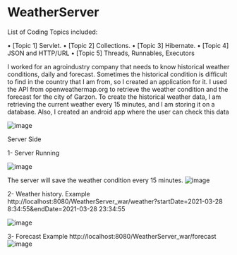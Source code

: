 # WeatherServer
List of Coding Topics included: 

•	[Topic 1] Servlet.
•	[Topic 2] Collections.
•	[Topic 3] Hibernate.
•	[Topic 4] JSON and HTTP/URL
•	[Topic 5] Threads, Runnables, Executors




I worked for an agroindustry company that needs to know historical weather conditions, daily and forecast. Sometimes the historical condition is difficult to find in the country that I am from, so I created an application for it. I used the API from openweathermap.org to retrieve the weather condition and the forecast for the city of Garzon. To create the historical weather data, I am retrieving the current weather every 15 minutes, and I am storing it on a database. Also, I created an android app where the user can check this data


![image](https://user-images.githubusercontent.com/4127427/114586235-d2a5c100-9c5a-11eb-81cb-46c2c593dfa0.png)





Server Side

1- Server Running


![image](https://user-images.githubusercontent.com/4127427/114586336-ecdf9f00-9c5a-11eb-873a-fd3fe94284a8.png)


The server will save the weather condition every 15 minutes.
![image](https://user-images.githubusercontent.com/4127427/114586353-f23ce980-9c5a-11eb-8a11-20b7fde5d9e3.png)







2- Weather history.
Example http://localhost:8080/WeatherServer_war/weather?startDate=2021-03-28 8:34:55&endDate=2021-03-28 23:34:55
 
![image](https://user-images.githubusercontent.com/4127427/114586375-f79a3400-9c5a-11eb-9097-6b620ce7c6b2.png)


3- Forecast
Example http://localhost:8080/WeatherServer_war/forecast
![image](https://user-images.githubusercontent.com/4127427/114586397-fcf77e80-9c5a-11eb-8ccc-13b2713281ac.png)


 

 
